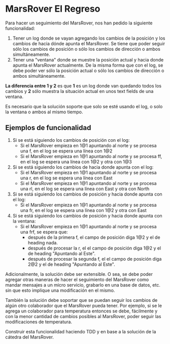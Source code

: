 # MarsRover El Regreso

Para hacer un seguimiento del MarsRover, nos han pedido la siguiente funcionalidad:
1. Tener un log donde se vayan agregando los cambios de la posición y los cambios de hacia dónde apunta el MarsRover. Se tiene que poder seguir sólo los cambios de posición o sólo los cambios de dirección o ambos simultáneamente.
2. Tener una "ventana" donde se muestre la posición actual y hacia donde apunta el MarsRover actualmente. De la misma forma que con el log, se debe poder ver sólo la posición actual o sólo los cambios de dirección o ambos simultáneamente.

**La diferencia entre 1 y 2** es que **1** es un log donde van quedando todos los cambios y **2** sólo muestra la situación actual en unos text fields de una ventana.

Es necesario que la solución soporte que solo se esté usando el log, o solo la ventana o ambos al mismo tiempo.

## Ejemplos de funcionalidad

1. Si se está siguiendo los cambios de posición con el log:
   * Si el MarsRover empieza en 1@1 apuntando al norte y se procesa una f, en el log se espera una línea con 1@2
   * Si el MarsRover empieza en 1@1 apuntando al norte y se procesa ff, en el log se espera una línea con 1@2 y otra con 1@3
2. Si se está siguiendo los cambios de hacia donde apunta con el log:
   * Si el MarsRover empieza en 1@1 apuntando al norte y se procesa una r, en el log se espera una línea con East
   * Si el MarsRover empieza en 1@1 apuntando al norte y se procesa una rl, en el log se espera una línea con East y otra con North
3. Si se está siguiendo los cambios de posición y hacia donde apunta con el log:
   * Si el MarsRover empieza en 1@1 apuntando al norte y se procesa una fr, en el log se espera una línea con 1@2 y otra con East
4. Si se está siguiendo los cambios de posición y hacia donde apunta con la ventana:
   * Si el MarsRover empieza en 1@1 apuntando al norte y se procesa una frf, se espera que:
     *  después de la primera f, el campo de posición diga 1@2 y el de heading nada.
     *  después de procesar la r, el el campo de posición diga 1@2 y el de heading "Apuntando al Este".
     *  después de procesar la segunda f, el el campo de posición diga 2@2 y el de heading "Apuntando al Este".

Adicionalmente, la solución debe ser extensible. O sea, se debe poder agregar otras maneras de hacer el seguimiento del MarsRover como mandar mensajes a un micro servicio, grabarlo en una base de datos, etc. sin que esto implique una modificación en el mismo.

También la solución debe soportar que se puedan seguir los cambios de algún otro colaborador que el MarsRover pueda tener. Por ejemplo, si se le agrega un colaborador para temperatura entonces se debe, fácilmente y con la menor cantidad de cambios posibles al MarsRover, poder seguir las modificaciones de temperatura.

Construir esta funcionalidad haciendo TDD y en base a la solución de la cátedra del MarsRover.
